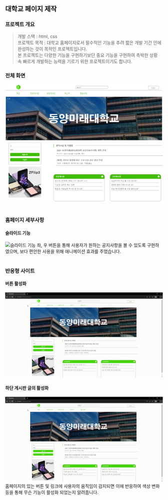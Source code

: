 ## 대학교 페이지 제작
### 프로젝트 개요
> 개발 스택 : html, css <br/>
> 프로젝트 목적 : 대학교 홈페이지로서 필수적인 기능을 추려 짧은 개발 기간 안에 완성하는 것이 목적인 프로젝트입니다. <br/>
> 본 프로젝트는 다양한 기능을 구현하기보단 중요 기능을 구현하여 촉박한 상황 속 빠르게 개발하는 능력을 기르기 위한 프로젝트이기도 합니다.


### 전체 화면
![전체](image/introduce/dongyangBasic.PNG) <br/><br/>

### 홈페이지 세부사항
#### 슬라이드 기능
![슬라이드 기능](image/introduce/slide.gif)
좌, 우 버튼을 통해 사용자가 원하는 공지사항을 볼 수 있도록 구현하였으며, 보다 편안한 사용을 위해 애니메이션 효과를 주었습니다. <br/><br/>



### 반응형 사이트
#### 버튼 활성화
![버튼 활성화](image/introduce/hover.gif) <br/>


#### 하단 게시판 글의 활성화
![게시판 활성화](image/introduce/footerhover.gif)
홈페이지의 있는 버튼 및 링크에 사용자의 움직임이 감지되면 이에 반응하여 색상 변화 등을 통해 무슨 기능이 활성화 되었는지 알려줍니다. <br/><br/>
